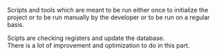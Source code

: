 Scripts and tools which are meant to be run either once to initialize the project or to be run manually by the developer
or to be run on a regular basis.

Scipts are checking registers and update the database.   
There is a lot of improvement and optimization to do in this part.

